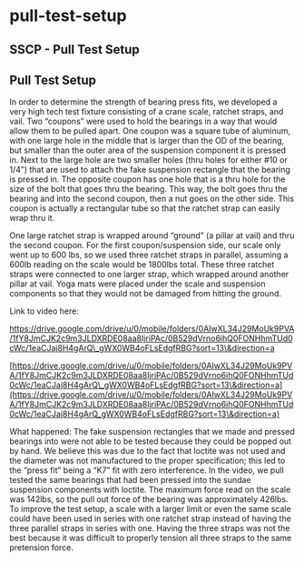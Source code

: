 # pull-test-setup

## SSCP - Pull Test Setup

## Pull Test Setup

In order to determine the strength of bearing press fits, we developed a very high tech test fixture consisting of a crane scale, ratchet straps, and vail.  Two “coupons” were used to hold the bearings in a way that would allow them to be pulled apart.  One coupon was a square tube of aluminum, with one large hole in the middle that is larger than the OD of the bearing, but smaller than the outer area of the suspension component it is pressed in.  Next to the large hole are two smaller holes (thru holes for either #10 or 1/4”) that are used to attach the fake suspension rectangle that the bearing is pressed in.  The opposite coupon has one hole that is a thru hole for the size of the bolt that goes thru the bearing.  This way, the bolt goes thru the bearing and into the second coupon, then a nut goes on the other side.  This coupon is actually a rectangular tube so that the ratchet strap can easily wrap thru it.

One large ratchet strap is wrapped around “ground” (a pillar at vail) and thru the second coupon.  For the first coupon/suspension side, our scale only went up to 600 lbs, so we used three ratchet straps in parallel, assuming a 600lb reading on the scale would be 1800lbs total.  These three ratchet straps were connected to one larger strap, which wrapped around another pillar at vail.  Yoga mats were placed under the scale and suspension components so that they would not be damaged from hitting the ground.

Link to video here:

https://drive.google.com/drive/u/0/mobile/folders/0AIwXL34J29MoUk9PVA/1fY8JmCJK2c9m3JLDXRDE08aa8IjriPAc/0B529dVrno6ihQ0FONHhmTUd0cWc/1eaCJaj8H4gArQ\_gWX0WB4oFLsEdgfRBG?sort=13\&direction=a

[https://drive.google.com/drive/u/0/mobile/folders/0AIwXL34J29MoUk9PVA/1fY8JmCJK2c9m3JLDXRDE08aa8IjriPAc/0B529dVrno6ihQ0FONHhmTUd0cWc/1eaCJaj8H4gArQ\_gWX0WB4oFLsEdgfRBG?sort=13\&direction=a](https://drive.google.com/drive/u/0/mobile/folders/0AIwXL34J29MoUk9PVA/1fY8JmCJK2c9m3JLDXRDE08aa8IjriPAc/0B529dVrno6ihQ0FONHhmTUd0cWc/1eaCJaj8H4gArQ_gWX0WB4oFLsEdgfRBG?sort=13\&direction=a)

What happened:  The fake suspension rectangles that we made and pressed bearings into were not able to be tested because they could be popped out by hand.  We believe this was due to the fact that loctite was not used and the diameter was not manufactured to the proper specification; this led to the “press fit” being a “K7” fit with zero interference.  In the video, we pull tested the same bearings that had been pressed into the sundae suspension components with loctite.  The maximum force read on the scale was 142lbs, so the pull out force of the bearing was approximately 426lbs. To improve the test setup, a scale with a larger limit or even the same scale could have been used in series with one ratchet strap instead of having the three parallel straps in series with one.  Having the three straps was not the best because it was difficult to properly tension all three straps to the same pretension force.
